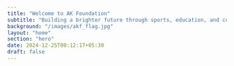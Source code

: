 ```yaml
---
title: "Welcome to AK Foundation"
subtitle: "Building a brighter future through sports, education, and community welfare"
background: "/images/akf_flag.jpg"
layout: "home"
section: "hero"
date: 2024-12-25T00:12:17+05:30
draft: false
---
```

